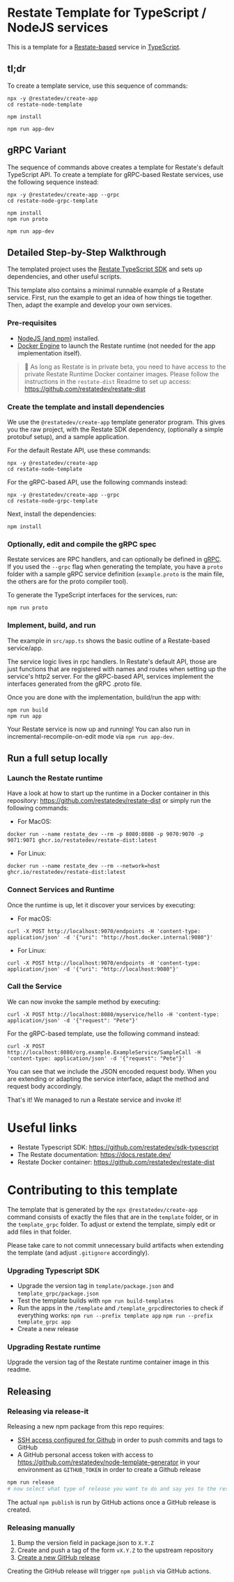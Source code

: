 # Restate Template for TypeScript / NodeJS services

This is a template for a [Restate-based](https://restate.dev/) service in [TypeScript](https://www.typescriptlang.org/).

## tl;dr

To create a template service, use this sequence of commands:

```shell
npx -y @restatedev/create-app
cd restate-node-template

npm install

npm run app-dev
```

## gRPC Variant

The sequence of commands above creates a template for Restate's default TypeScript API.
To create a template for gRPC-based Restate services, use the following sequence instead:

```shell
npx -y @restatedev/create-app --grpc
cd restate-node-grpc-template

npm install
npm run proto

npm run app-dev
```

## Detailed Step-by-Step Walkthrough

The templated project uses the [Restate TypeScript SDK](https://github.com/restatedev/sdk-typescript)
and sets up dependencies, and other useful scripts.

This template also contains a minimal runnable example of a Restate service. First, run the example to get an idea of how things tie together. Then, adapt the example and develop your own services.

### Pre-requisites

- [NodeJS (and npm)](https://nodejs.org) installed.
- [Docker Engine](https://docs.docker.com/engine/install/) to launch the Restate runtime (not needed for the app implementation itself).

> &#x1F4DD; As long as Restate is in private beta, you need to have access to the private Restate Runtime Docker container images. Please follow the instructions in the `restate-dist` Readme to set up access: https://github.com/restatedev/restate-dist

### Create the template and install dependencies

We use the `@restatedev/create-app` template generator program. This gives you the raw project, with the
Restate SDK dependency, (optionally a simple protobuf setup), and a sample application.

For the default Restate API, use these commands:

```shell
npx -y @restatedev/create-app
cd restate-node-template
```

For the gRPC-based API, use the following commands instead:

```shell
npx -y @restatedev/create-app --grpc
cd restate-node-grpc-template
```

Next, install the dependencies:

```shell
npm install
```

### Optionally, edit and compile the gRPC spec

Restate services are RPC handlers, and can optionally be defined in [gRPC](https://grpc.io/).
If you used the `--grpc` flag when generating the template, you have a `proto` folder with a sample gRPC service definition (`example.proto` is the main file, the others are for the proto compiler tool).

To generate the TypeScript interfaces for the services, run:

```
npm run proto
```

### Implement, build, and run

The example in `src/app.ts` shows the basic outline of a Restate-based service/app.

The service logic lives in rpc handlers. In Restate's default API, those are just functions that are registered
with names and routes when setting up the service's http2 server. For the gRPC-based API, services implement the
interfaces generated from the gRPC .proto file.

Once you are done with the implementation, build/run the app with:

```
npm run build
npm run app
```

Your Restate service is now up and running! You can also run in incremental-recompile-on-edit mode via
`npm run app-dev`.

## Run a full setup locally

### Launch the Restate runtime

Have a look at how to start up the runtime in a Docker container in this repository: https://github.com/restatedev/restate-dist or simply run the following commands:

- For MacOS:

```shell
docker run --name restate_dev --rm -p 8080:8080 -p 9070:9070 -p 9071:9071 ghcr.io/restatedev/restate-dist:latest
```

- For Linux:

```shell
docker run --name restate_dev --rm --network=host ghcr.io/restatedev/restate-dist:latest
```

### Connect Services and Runtime

Once the runtime is up, let it discover your services by executing:

- For macOS:

```shell
curl -X POST http://localhost:9070/endpoints -H 'content-type: application/json' -d '{"uri": "http://host.docker.internal:9080"}'
```

- For Linux:

```shell
curl -X POST http://localhost:9070/endpoints -H 'content-type: application/json' -d '{"uri": "http://localhost:9080"}'
```

### Call the Service

We can now invoke the sample method by executing:

```shell
curl -X POST http://localhost:8080/myservice/hello -H 'content-type: application/json' -d '{"request": "Pete"}'
```

For the gRPC-based template, use the following command instead:

```shell
curl -X POST http://localhost:8080/org.example.ExampleService/SampleCall -H 'content-type: application/json' -d '{"request": "Pete"}'
```

You can see that we include the JSON encoded request body.
When you are extending or adapting the service interface, adapt the method and request body accordingly.

That's it! We managed to run a Restate service and invoke it!

# Useful links

- Restate Typescript SDK: https://github.com/restatedev/sdk-typescript
- The Restate documentation: https://docs.restate.dev/
- Restate Docker container: https://github.com/restatedev/restate-dist

# Contributing to this template

The template that is generated by the `npx @restatedev/create-app` command consists of exactly the
files that are in the `template` folder, or in the `template_grpc` folder. To adjust or extend the
template, simply edit or add files in that folder.

Please take care to not commit unnecessary build artifacts when extending the template
(and adjust `.gitignore` accordingly).

### Upgrading Typescript SDK

- Upgrade the version tag in `template/package.json` and `template_grpc/package.json`
- Test the template builds with `npm run build-templates`
- Run the apps in the `/template` and `/template_grpc`directories to check if everything works: `npm run --prefix template app` `npm run --prefix template_grpc app`
- Create a new release

### Upgrading Restate runtime

Upgrade the version tag of the Restate runtime container image in this readme.

## Releasing

### Releasing via release-it

Releasing a new npm package from this repo requires:

- [SSH access configured for Github](https://docs.github.com/en/authentication/connecting-to-github-with-ssh) in order to push commits and tags to GitHub
- A GitHub personal access token with access to https://github.com/restatedev/node-template-generator in your environment as `GITHUB_TOKEN` in order to create a Github release

```bash
npm run release
# now select what type of release you want to do and say yes to the rest of the options
```

The actual `npm publish` is run by GitHub actions once a GitHub release is created.

### Releasing manually

1. Bump the version field in package.json to `X.Y.Z`
2. Create and push a tag of the form `vX.Y.Z` to the upstream repository
3. [Create a new GitHub release](https://github.com/restatedev/node-template-generator/releases)

Creating the GitHub release will trigger `npm publish` via GitHub actions.
